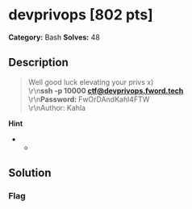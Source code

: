 # devprivops [802 pts]

**Category:** Bash
**Solves:** 48

## Description
>Well good luck elevating your privs x)<br>\r\n<b>ssh -p 10000 ctf@devprivops.fword.tech</b><br>\r\n<b>Password: </b>FwOrDAndKahl4FTW<br>\r\nAuthor: Kahla

**Hint**
* -

## Solution

### Flag

